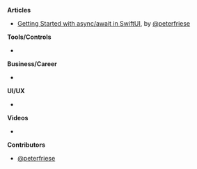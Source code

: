 
**Articles**

* [Getting Started with async/await in SwiftUI](https://peterfriese.dev/swiftui-concurrency-essentials-part1/), by [@peterfriese](https://twitter.com/peterfriese)

**Tools/Controls**

* 

**Business/Career**

* 

**UI/UX**

* 

**Videos**

* 

**Contributors**

* [@peterfriese](https://twitter.com/peterfriese)
